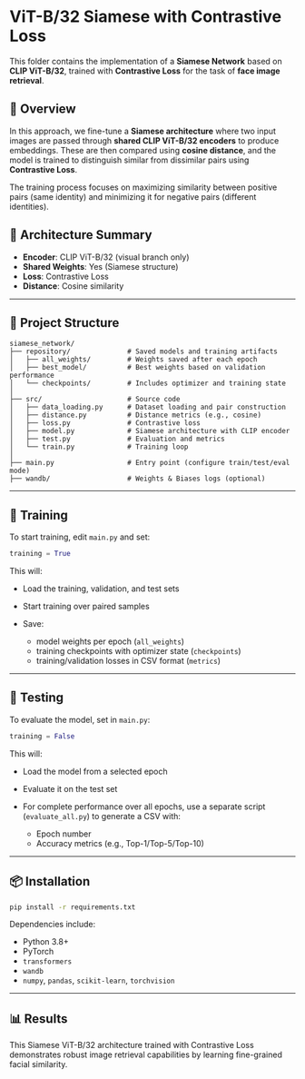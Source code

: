# ViT-B/32 Siamese with Contrastive Loss

This folder contains the implementation of a **Siamese Network** based on **CLIP ViT-B/32**, trained with **Contrastive Loss** for the task of **face image retrieval**.

## 🧠 Overview

In this approach, we fine-tune a **Siamese architecture** where two input images are passed through **shared CLIP ViT-B/32 encoders** to produce embeddings. These are then compared using **cosine distance**, and the model is trained to distinguish similar from dissimilar pairs using **Contrastive Loss**.

The training process focuses on maximizing similarity between positive pairs (same identity) and minimizing it for negative pairs (different identities).

## 🧱 Architecture Summary

* **Encoder**: CLIP ViT-B/32 (visual branch only)
* **Shared Weights**: Yes (Siamese structure)
* **Loss**: Contrastive Loss
* **Distance**: Cosine similarity

---

## 📁 Project Structure

```
siamese_network/
├── repository/              # Saved models and training artifacts
│   ├── all_weights/         # Weights saved after each epoch
│   ├── best_model/          # Best weights based on validation performance
│   └── checkpoints/         # Includes optimizer and training state
│
├── src/                     # Source code
│   ├── data_loading.py      # Dataset loading and pair construction
│   ├── distance.py          # Distance metrics (e.g., cosine)
│   ├── loss.py              # Contrastive loss
│   ├── model.py             # Siamese architecture with CLIP encoder
│   ├── test.py              # Evaluation and metrics
│   └── train.py             # Training loop
│
├── main.py                  # Entry point (configure train/test/eval mode)
├── wandb/                   # Weights & Biases logs (optional)
```

---

## 🚀 Training

To start training, edit `main.py` and set:

```python
training = True
```

This will:

* Load the training, validation, and test sets
* Start training over paired samples
* Save:

  * model weights per epoch (`all_weights`)
  * training checkpoints with optimizer state (`checkpoints`)
  * training/validation losses in CSV format (`metrics`)

---

## 🧪 Testing

To evaluate the model, set in `main.py`:

```python
training = False
```

This will:

* Load the model from a selected epoch
* Evaluate it on the test set
* For complete performance over all epochs, use a separate script (`evaluate_all.py`) to generate a CSV with:

  * Epoch number
  * Accuracy metrics (e.g., Top-1/Top-5/Top-10)

---

## 📦 Installation

```bash
pip install -r requirements.txt
```

Dependencies include:

* Python 3.8+
* PyTorch
* `transformers`
* `wandb`
* `numpy`, `pandas`, `scikit-learn`, `torchvision`

---

## 📊 Results

This Siamese ViT-B/32 architecture trained with Contrastive Loss demonstrates robust image retrieval capabilities by learning fine-grained facial similarity.


